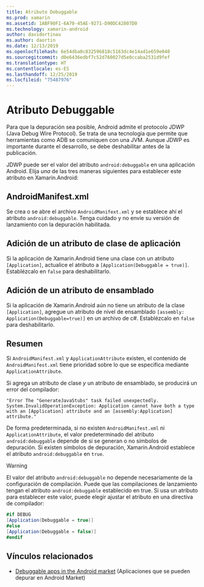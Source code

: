 ```yaml
---
title: Atributo Debuggable
ms.prod: xamarin
ms.assetid: 1ABF90F1-6A70-45AE-9271-D90DC42807D0
ms.technology: xamarin-android
author: davidortinau
ms.author: daortin
ms.date: 12/13/2019
ms.openlocfilehash: 6e54dba0c832596818c5163dc4e14ad1e659e040
ms.sourcegitcommit: d0e6436edbf7c52d760027d5e0ccaba2531d9fef
ms.translationtype: HT
ms.contentlocale: es-ES
ms.lasthandoff: 12/25/2019
ms.locfileid: "75487976"
---
```

# <a name="debuggable-attribute"></a>Atributo Debuggable

Para que la depuración sea posible, Android admite el protocolo JDWP (Java Debug Wire Protocol). Se trata de una tecnología que permite que herramientas como ADB se comuniquen con una JVM. Aunque JDWP es importante durante el desarrollo, se debe deshabilitar antes de la publicación.

JDWP puede ser el valor del atributo `android:debuggable` en una aplicación Android. Elija _una_ de las tres maneras siguientes para establecer este atributo en Xamarin.Android:

## <a name="androidmanifestxml"></a>AndroidManifest.xml

Se crea o se abre el archivo `AndroidManifext.xml` y se establece ahí el atributo `android:debuggable`. Tenga cuidado y no envíe su versión de lanzamiento con la depuración habilitada.

## <a name="add-an-application-class-attribute"></a>Adición de un atributo de clase de aplicación

Si la aplicación de Xamarin.Android tiene una clase con un atributo `[Application]`, actualice el atributo a `[Application(Debuggable = true)]`. Establézcalo en `false` para deshabilitarlo.

## <a name="add-an-assembly-attribute"></a>Adición de un atributo de ensamblado

Si la aplicación de Xamarin.Android aún no tiene un atributo de la clase `[Application]`, agregue un atributo de nivel de ensamblado `[assembly: Application(Debuggable=true)]` en un archivo de c#. Establézcalo en `false` para deshabilitarlo.

## <a name="summary"></a>Resumen

Si `AndroidManifest.xml` y `ApplicationAttribute` existen, el contenido de `AndroidManifest.xml` tiene prioridad sobre lo que se especifica mediante `ApplicationAttribute`.

Si agrega un atributo de clase _y_ un atributo de ensamblado, se producirá un error del compilador:

```error
"Error The "GenerateJavaStubs" task failed unexpectedly.
System.InvalidOperationException: Application cannot have both a type with an [Application] attribute and an [assembly:Application] attribute."
```

De forma predeterminada, si no existen `AndroidManifest.xml` ni `ApplicationAttribute`, el valor predeterminado del atributo `android:debuggable` depende de si se generan o no símbolos de depuración. Si existen símbolos de depuración, Xamarin.Android establece el atributo `android:debuggable` en `true`.

> [!WARNING]
> El valor del atributo `android:debuggable` no depende necesariamente de la configuración de compilación. Puede que las compilaciones de lanzamiento tengan el atributo `android:debuggable` establecido en true. Si usa un atributo para establecer este valor, puede elegir ajustar el atributo en una directiva de compilador:
> 
> ```csharp
> #if DEBUG
> [Application(Debuggable = true)]
> #else
> [Application(Debuggable = false)]
> #endif
> ```

## <a name="related-links"></a>Vínculos relacionados

- [Debuggable apps in the Android market](https://labs.f-secure.com/archive/debuggable-apps-in-android-market/) (Aplicaciones que se pueden depurar en Android Market)
